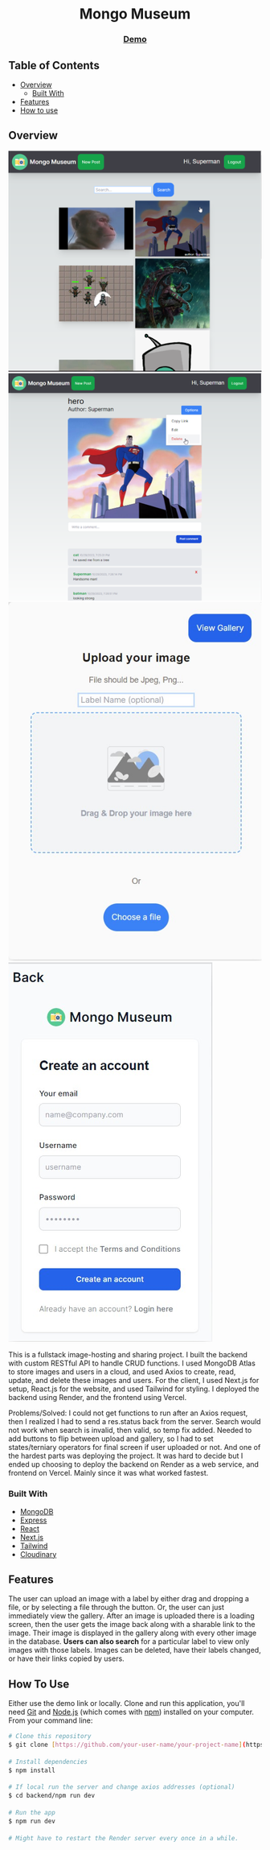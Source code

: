 <!-- Please update value in the {}  -->

<h1 align="center">Mongo Museum</h1>

<div align="center">
  <h3>
    <a href="https://museum-frontend-eight.vercel.app/">
      Demo
    </a>
  </h3>
</div>

<!-- TABLE OF CONTENTS -->

## Table of Contents

- [Overview](#overview)
  - [Built With](#built-with)
- [Features](#features)
- [How to use](#how-to-use)

<!-- OVERVIEW -->

## Overview

![screenshot](./public/MMhomepage.png)
![screenshot](./public/MMviewimage.png)
![screenshot](./public/MMUpload.jpg)
![screenshot](./public/MMRegister.jpg)

This is a fullstack image-hosting and sharing project. I built the backend with custom RESTful API to handle CRUD functions. I used MongoDB Atlas to store images and users in a cloud, and used Axios to create, read, update, and delete these images and users. For the client, I used Next.js for setup, React.js for the website, and used Tailwind for styling. I deployed the backend using Render, and the frontend using Vercel.

Problems/Solved: I could not get functions to run after an Axios request, then I realized I had to send a res.status back from the server.
Search would not work when search is invalid, then valid, so temp fix added.
Needed to add buttons to flip between upload and gallery, so I had to set states/terniary operators for final screen if user uploaded or not. And one of the hardest parts was deploying the project. It was hard to decide but I ended up choosing to deploy the backend on Render as a web service, and frontend on Vercel. Mainly since it was what worked fastest.

### Built With

<!-- This section should list any major frameworks that you built your project using. Here are a few examples.-->
- [MongoDB](https://www.mongodb.com/)
- [Express](https://expressjs.com/)
- [React](https://reactjs.org/)
- [Next.js](https://nextjs.org/)
- [Tailwind](https://tailwindcss.com/)
- [Cloudinary](https://cloudinary.com/)

## Features

The user can upload an image with a label by either drag and dropping a file, or by selecting a file through the button. Or, the user can just immediately view the gallery. After an image is uploaded there is a loading screen, then the user gets the image back along with a sharable link to the image. Their image is displayed in the gallery along with every other image in the database. **Users can also search** for a particular label to view only images with those labels. Images can be deleted, have their labels changed, or have their links copied by users. 

## How To Use

Either use the demo link or locally. Clone and run this application, you'll need [Git](https://git-scm.com) and [Node.js](https://nodejs.org/en/download/) (which comes with [npm](http://npmjs.com)) installed on your computer. From your command line:

```bash
# Clone this repository
$ git clone [https://github.com/your-user-name/your-project-name](https://github.com/gabrielyap/mongo-museum)

# Install dependencies
$ npm install

# If local run the server and change axios addresses (optional)
$ cd backend/npm run dev

# Run the app
$ npm run dev

# Might have to restart the Render server every once in a while.

```
